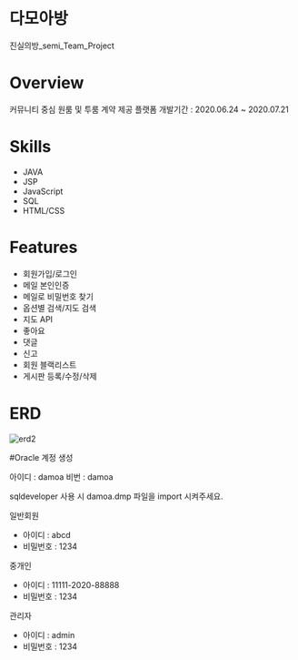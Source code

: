 # 다모아방 
진실의방_semi_Team_Project

# Overview
커뮤니티 중심 원룸 및 투룸 계약 제공 플랫폼
개발기간 : 2020.06.24 ~ 2020.07.21

# Skills
* JAVA
* JSP
* JavaScript
* SQL
* HTML/CSS

# Features
* 회원가입/로그인
* 메일 본인인증
* 메일로 비밀번호 찾기
* 옵션별 검색/지도 검색
* 지도 API
* 좋아요
* 댓글
* 신고
* 회원 블랙리스트
* 게시판 등록/수정/삭제

# ERD
![erd2](https://user-images.githubusercontent.com/66931820/97410953-04dc9400-1943-11eb-8370-3775bd483b19.png)


#Oracle 계정 생성

아이디 : damoa
비번 : damoa

sqldeveloper 사용 시 damoa.dmp 파일을 import 시켜주세요. 


 일반회원
  - 아이디 : abcd
  - 비밀번호 : 1234

 중개인
  - 아이디 : 11111-2020-88888
  - 비밀번호 : 1234

 관리자
  - 아이디 : admin
  - 비밀번호 : 1234
